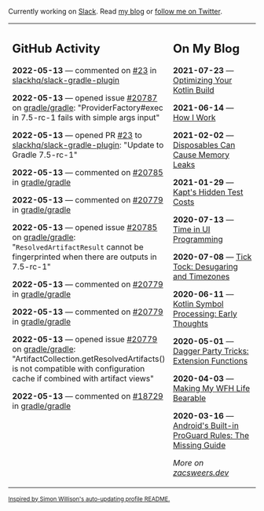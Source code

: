 Currently working on [Slack](https://slack.com/). Read [my blog](https://zacsweers.dev/) or [follow me on Twitter](https://twitter.com/ZacSweers).

<table><tr><td valign="top" width="60%">

## GitHub Activity
<!-- githubActivity starts -->
**2022-05-13** — commented on [#23](https://github.com/slackhq/slack-gradle-plugin/pull/23#issuecomment-1126579159) in [slackhq/slack-gradle-plugin](https://github.com/slackhq/slack-gradle-plugin)

**2022-05-13** — opened issue [#20787](https://github.com/gradle/gradle/issues/20787) on [gradle/gradle](https://github.com/gradle/gradle): "ProviderFactory#exec in 7.5-rc-1 fails with simple args input"

**2022-05-13** — opened PR [#23](https://github.com/slackhq/slack-gradle-plugin/pull/23) to [slackhq/slack-gradle-plugin](https://github.com/slackhq/slack-gradle-plugin): "Update to Gradle 7.5-rc-1"

**2022-05-13** — commented on [#20785](https://github.com/gradle/gradle/issues/20785#issuecomment-1126545525) in [gradle/gradle](https://github.com/gradle/gradle)

**2022-05-13** — commented on [#20779](https://github.com/gradle/gradle/issues/20779#issuecomment-1126533218) in [gradle/gradle](https://github.com/gradle/gradle)

**2022-05-13** — opened issue [#20785](https://github.com/gradle/gradle/issues/20785) on [gradle/gradle](https://github.com/gradle/gradle): "`ResolvedArtifactResult` cannot be fingerprinted when there are outputs in 7.5-rc-1"

**2022-05-13** — commented on [#20779](https://github.com/gradle/gradle/issues/20779#issuecomment-1126409770) in [gradle/gradle](https://github.com/gradle/gradle)

**2022-05-13** — commented on [#20779](https://github.com/gradle/gradle/issues/20779#issuecomment-1126353460) in [gradle/gradle](https://github.com/gradle/gradle)

**2022-05-13** — opened issue [#20779](https://github.com/gradle/gradle/issues/20779) on [gradle/gradle](https://github.com/gradle/gradle): "ArtifactCollection.getResolvedArtifacts() is not compatible with configuration cache if combined with artifact views"

**2022-05-13** — commented on [#18729](https://github.com/gradle/gradle/pull/18729#issuecomment-1126271107) in [gradle/gradle](https://github.com/gradle/gradle)
<!-- githubActivity ends -->
</td><td valign="top" width="40%">

## On My Blog
<!-- blog starts -->
**2021-07-23** — [Optimizing Your Kotlin Build](https://www.zacsweers.dev/optimizing-your-kotlin-build/)

**2021-06-14** — [How I Work](https://www.zacsweers.dev/how-i-work/)

**2021-02-02** — [Disposables Can Cause Memory Leaks](https://www.zacsweers.dev/disposables-can-cause-memory-leaks/)

**2021-01-29** — [Kapt's Hidden Test Costs](https://www.zacsweers.dev/kapts-hidden-test-costs/)

**2020-07-13** — [Time in UI Programming](https://www.zacsweers.dev/time-in-ui/)

**2020-07-08** — [Tick Tock: Desugaring and Timezones](https://www.zacsweers.dev/ticktock-desugaring-timezones/)

**2020-06-11** — [Kotlin Symbol Processing: Early Thoughts](https://www.zacsweers.dev/kotlin-symbol-processor-early-thoughts/)

**2020-05-01** — [Dagger Party Tricks: Extension Functions](https://www.zacsweers.dev/dagger-party-tricks-extension-functions/)

**2020-04-03** — [Making My WFH Life Bearable](https://www.zacsweers.dev/making-wfh-life-bearable/)

**2020-03-16** — [Android's Built-in ProGuard Rules: The Missing Guide](https://www.zacsweers.dev/android-proguard-rules/)
<!-- blog ends -->
_More on [zacsweers.dev](https://zacsweers.dev/)_
</td></tr></table>

<sub><a href="https://simonwillison.net/2020/Jul/10/self-updating-profile-readme/">Inspired by Simon Willison's auto-updating profile README.</a></sub>